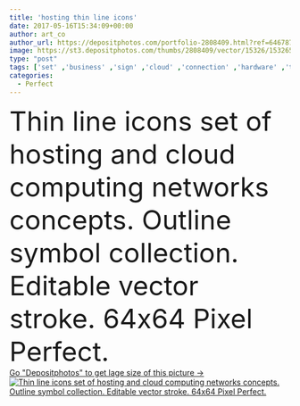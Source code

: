 ```yaml
---
title: 'hosting thin line icons'
date: 2017-05-16T15:34:09+00:00
author: art_co
author_url: https://depositphotos.com/portfolio-2808409.html?ref=64678756
image: https://st3.depositphotos.com/thumbs/2808409/vector/15326/153265684/api_thumb_450.jpg?forcejpeg=true
type: "post"
tags: ['set' ,'business' ,'sign' ,'cloud' ,'connection' ,'hardware' ,'technology' ,'transfer' ,'line' ,'memory' ,'symbol' ,'icon' ,'center' ,'service' ,'communications' ,'support' ,'network' ,'data' ,'information' ,'web' ,'certificate' ,'website' ,'outline' ,'infrastructure' ,'server' ,'bandwidth' ,'LAN' ,'mail' ,'access' ,'computing' ,'programming' ,'secure' ,'domain' ,'update' ,'folder' ,'firewall' ,'backup' ,'cpu' ,'unlimited' ,'database' ,'integration' ,'hosting' ,'directories' ,'24h' ,'api' ,'DNS' ,'ssl' ,'ssd' ,'uptime' ,'vps' ]
categories: 
  - Perfect
---
```

<div aling="center">
            <font size="60"> Thin line icons set of hosting and cloud computing networks concepts. Outline symbol collection. Editable vector stroke. 64x64 Pixel Perfect.</font>   
</div>
<div>
    <a href='https://depositphotos.com/153265684/stock-illustration-hosting-thin-line-icons.html?ref=64678756' target=_blank > Go "Depositphotos" to get lage size of this picture ->
        <img href='https://depositphotos.com/153265684/stock-illustration-hosting-thin-line-icons.html?ref=64678756' src='https://st3.depositphotos.com/2808409/15326/v/950/depositphotos_153265684-stock-illustration-hosting-thin-line-icons.jpg?forcejpeg=true' alt='Thin line icons set of hosting and cloud computing networks concepts. Outline symbol collection. Editable vector stroke. 64x64 Pixel Perfect.' >
    </a>
</div>
